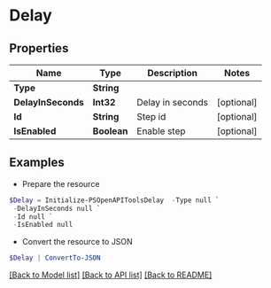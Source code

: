 # Delay
## Properties

Name | Type | Description | Notes
------------ | ------------- | ------------- | -------------
**Type** | **String** |  | 
**DelayInSeconds** | **Int32** | Delay in seconds | [optional] 
**Id** | **String** | Step id | [optional] 
**IsEnabled** | **Boolean** | Enable step | [optional] 

## Examples

- Prepare the resource
```powershell
$Delay = Initialize-PSOpenAPIToolsDelay  -Type null `
 -DelayInSeconds null `
 -Id null `
 -IsEnabled null
```

- Convert the resource to JSON
```powershell
$Delay | ConvertTo-JSON
```

[[Back to Model list]](../README.md#documentation-for-models) [[Back to API list]](../README.md#documentation-for-api-endpoints) [[Back to README]](../README.md)

